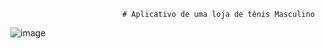                             # Aplicativo de uma loja de tênis Masculino


![image](https://github.com/paulosergio03/App-loja-tenis/assets/77760284/98688934-0657-4ceb-9978-1d07ff2fe620)



